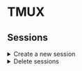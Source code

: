 # TMUX

## Sessions

<details><summary>Create a new session</summary>
<p>
  
```bash
tmux
```
  
```bash
tmux new
```

```bash
tmux new -s my-session
```
</p>
</details>

<details><summary>Delete sessions </summary>
<p>
  
```bash
tmux kill-ses -t my-session
```
```bash
tmux kill-session -t my-session
```

Kill all sessions but the current
```bash
tmux kill-session -a
```

Kill all sessions but my-session
```bash
tmux kill-session -a -t my-session
```
</p>
</details>
